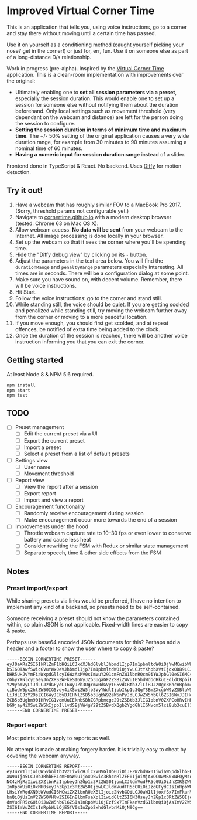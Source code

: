 # Improved Virtual Corner Time

This is an application that tells you, using voice instructions, go to a corner and stay there without moving until a certain time has passed.

Use it on yourself as a conditioning method (caught yourself picking your nose? get in the corner!) or just for, err, fun. Use it on someone else as part of a long-distance D/s relationship.

Work in progress (pre-alpha). Inspired by the [Virtual Corner Time](https://cornertime.herokuapp.com) application. This is a clean-room implementation with improvements over the original:

* Ultimately enabling one to **set all session parameters via a preset**, especially the session duration. This would enable one to set up a session for someone else without notifying them about the duration beforehand. Only local settings such as movement threshold (very dependant on the webcam and distance) are left for the person doing the session to configure.
* **Setting the session duration in terms of minimum time and maximum time**. The +/- 50% setting of the original application causes a very wide duration range, for example from 30 minutes to 90 minutes assuming a nominal time of 60 minutes.
* **Having a numeric input for session duration range** instead of a slider.

Frontend done in TypeScript & React. No backend. Uses [Diffy](https://github.com/maniart/diffyjs) for motion detection.

## Try it out!

1. Have a webcam that has roughly similar FOV to a MacBook Pro 2017. (Sorry, threshold params not configurable yet.)
2. Navigate to [cornertime.github.io](https://cornertime.github.io) with a modern desktop browser (tested: Chrome 63 on Mac OS X).
3. Allow webcam access. **No data will be sent** from your webcam to the Internet. All image processing is done locally in your browser.
4. Set up the webcam so that it sees the corner where you'll be spending time.
5. Hide the "Diffy debug view" by clicking on its `-` button.
6. Adjust the parameters in the text area below. You will find the `durationRange` and `penaltyRange` parameters especially interesting. All times are in seconds. There will be a configuration dialog at some point.
7. Make sure you have sound on, with decent volume. Remember, there will be voice instructions.
8. Hit Start.
9. Follow the voice instructions: go to the corner and stand still.
10. While standing still, the voice should be quiet. If you are getting scolded and penalized while standing still, try moving the webcam further away from the corner or moving to a more peaceful location.
11. If you move enough, you should first get scolded, and at repeat offences, be notified of extra time being added to the clock.
12. Once the duration of the session is reached, there will be another voice instruction informing you that you can exit the corner.

## Getting started

At least Node 8 & NPM 5.6 required.

    npm install
    npm start
    npm test

## TODO

* [ ] Preset management
    * [ ] Edit the current preset via a UI
    * [ ] Export the current preset
    * [ ] Import a preset
    * [ ] Select a preset from a list of default presets
* [ ] Settings view
    * [ ] User name
    * [ ] Movement threshold
* [ ] Report view
    * [ ] View the report after a session
    * [ ] Export report
    * [ ] Import and view a report
* [ ] Encouragement functionality
    * [ ] Randomly receive encouragement during session
    * [ ] Make encouragement occur more towards the end of a session
* [ ] Improvements under the hood
    * [ ] Throttle webcam capture rate to 10–30 fps or even lower to conserve battery and cause less heat
    * [ ] Consider rewriting the FSM with Redux or similar state management
    * [ ] Separate speech, time & other side effects from the FSM

## Notes

### Preset import/export

While sharing presets via links would be preferred, I have no intention to implement any kind of a backend, so presets need to be self-contained.

Someone receiving a preset should not know the parameters contained within, so plain JSON is not applicable. Fixed-width lines are easier to copy & paste.

Perhaps use base64 encoded JSON documents for this? Perhaps add a header and a footer to show the user where to copy & paste?

    -----BEGIN CORNERTIME PRESET------
    eyJ0aXRsZSI6IkRlZmF1bHQiLCJkdXJhdGlvblJhbmdlIjp7Im1pbmltdW0iOjYwMCwibWF4aW11
    bSI6OTAwfSwicGVuYWx0eVJhbmdlIjp7Im1pbmltdW0iOjYwLCJtYXhpbXVtIjoxODB9LCJwZW5h
    bHR5UHJvYmFiaWxpdGllcyI6WzAsMV0sImVuY291cmFnZW1lbnRQcm9iYWJpbGl0eSI6MC4wNSwi
    cGhyYXNlcyI6eyJnZXRSZWFkeSI6WyJZb3UgaGF2ZSBiZWVuIG5hdWdodHkuIEdldCBpbiB0aGUg
    Y29ybmVyLiJdLCJzdGFydCI6WyJZb3UgYmV0dGVyIG5vdCBtb3ZlLiBJJ20gc3RhcnRpbmcgeW91
    ciBwdW5pc2htZW50IG5vdy4iXSwiZW5jb3VyYWdlIjpbIkp1c3QgYSBmZXcgbW9yZSBtaW51dGVz
    LiJdLCJzY29sZCI6WyJEbyBJIHNlZSB5b3UgbW92aW5nPyJdLCJwZW5hbGl6ZSI6WyJJIHdhcm5l
    ZCB5b3Ugbm90IHRvIG1vdmUuIEknbSBhZGRpbmcgc29tZSBtb3JlIG1pbnV0ZXPCoHRvIHRoZSBj
    bG9jay4iXSwiZW5kIjpbIllvdSBjYW4gY29tZSBvdXQgb2YgdGhlIGNvcm5lciBub3cuIl19fQo=
    ------END CORNERTIME PRESET------

### Report export

Most points above apply to reports as well.

No attempt is made at making forgery harder. It is trivially easy to cheat by covering the webcam anyway.

    -----BEGIN CORNERTIME REPORT-----
    eyJuYW1lIjoiQW5vbnltb3VzIiwicHJlc2V0VGl0bGUiOiJEZWZhdWx0IiwiaW5pdGlhbER1cmF0
    aW9uIjo5LCJ0b3RhbER1cmF0aW9uIjoxOSwic3RhcnRlZEF0IjoiMjAxOC0wMS0xNFQyMzowOTo1
    NC4zMjRaIiwiZXZlbnRzIjpbeyJhZGp1c3RtZW50IjowLCJldmVudFR5cGUiOiJnZXRSZWFkeSIs
    InRpbWUiOi0xMH0seyJhZGp1c3RtZW50IjowLCJldmVudFR5cGUiOiJzdGFydCIsInRpbWUiOjB9
    LHsiYWRqdXN0bWVudCI6MCwiZXZlbnRUeXBlIjoic2NvbGQiLCJ0aW1lIjoxfSx7ImFkanVzdG1l
    bnQiOjUsImV2ZW50VHlwZSI6InBlbmFsaXplIiwidGltZSI6N30seyJhZGp1c3RtZW50Ijo1LCJl
    dmVudFR5cGUiOiJwZW5hbGl6ZSIsInRpbWUiOjEzfSx7ImFkanVzdG1lbnQiOjAsImV2ZW50VHlw
    ZSI6ImVuZCIsInRpbWUiOjE5fV0sInZpb2xhdGlvbnMiOjN9Cg==
    -----END CORNERTIME REPORT-----
